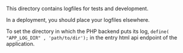 This directory contains logfiles for tests and development. 

In a deployment, you should place your logfiles elsewhere.

To set the directory in which the PHP backend puts its log, `define( "APP_LOG_DIR" , 'path/to/dir');` in the entry 
html api endpoint of the application.
